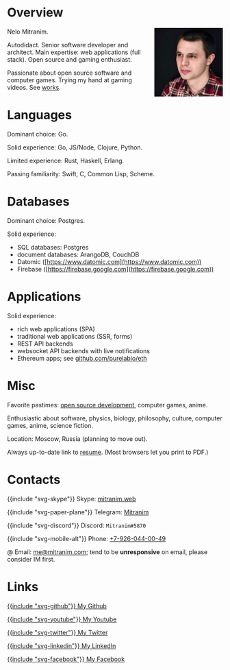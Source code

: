 # Overview

<div style="float: right; margin-left: 1rem; margin-bottom: 1rem;">
  <img src="images/ph2.jpg" alt="portrait" style="display: block; width: 10rem; height: 10rem;">
</div>

Nelo Mitranim.

Autodidact. Senior software developer and architect. Main expertise: web applications (full stack). Open source and gaming enthusiast.

Passionate about open source software and computer games. Trying my hand at gaming videos. See [works](/works).

# Languages

Dominant choice: Go.

Solid experience: Go, JS/Node, Clojure, Python.

Limited experience: Rust, Haskell, Erlang.

Passing familiarity: Swift, C, Common Lisp, Scheme.

# Databases

Dominant choice: Postgres.

Solid experience:

  * SQL databases: Postgres
  * document databases: ArangoDB, CouchDB
  * Datomic ([https://www.datomic.com](https://www.datomic.com))
  * Firebase ([https://firebase.google.com](https://firebase.google.com))

# Applications

Solid experience:

  * rich web applications (SPA)
  * traditional web applications (SSR, forms)
  * REST API backends
  * websocket API backends with live notifications
  * Ethereum apps; see [github.com/purelabio/eth](https://github.com/purelabio/eth)

# Misc

Favorite pastimes: [open source development](/works), computer games, anime.

Enthusiastic about software, physics, biology, philosophy, culture, computer games, anime, science fiction.

Location: Moscow, Russia (planning to move out).

Always up-to-date link to [resume](/resume). (Most browsers let you print to PDF.)

# Contacts

<span>{{include "svg-skype"}} Skype: [mitranim.web](skype:mitranim.web?chat)</span>

<span>{{include "svg-paper-plane"}} Telegram: [Mitranim](https://telegram.me/Mitranim)</span>

<span>{{include "svg-discord"}} Discord: `Mitranim#5870`</span>

<span>{{include "svg-mobile-alt"}} Phone: [+7-926-044-00-49](tel:+7-926-044-00-49)</span>

<span>@ Email: [me@mitranim.com](mailto:me@mitranim.com)</span>; tend to be **unresponsive** on email, please consider IM first.

# Links

[{{include "svg-github"}} My Github](https://github.com/mitranim)

[{{include "svg-youtube"}} My Youtube](https://www.youtube.com/channel/UCt6dH_XZxJCgaa6vwqrwFxA)

[{{include "svg-twitter"}} My Twitter](https://twitter.com/mitranim)

[{{include "svg-linkedin"}} My LinkedIn](https://linkedin.com/in/mitranim)

[{{include "svg-facebook"}} My Facebook](https://facebook.com/mitranim)
